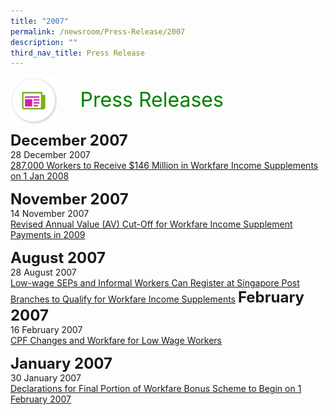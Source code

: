 ```yaml
---
title: "2007"
permalink: /newsroom/Press-Release/2007
description: ""
third_nav_title: Press Release
---
```

<img align="left"
src="/images/icons/ico_media_articles.png"
class="PressReleaseIcon">
<br>
<font align="center" color="green"
size="+3">&nbsp;&nbsp;&nbsp;&nbsp;Press Releases</font><br><br>

<font size="+2"><b>December 2007</b></font><br>
28 December 2007<br>
[287,000 Workers to Receive $146 Million in Workfare Income Supplements on 1 Jan 2008](https://www.mom.gov.sg/newsroom/press-releases/2007/287000-workers-to-receive-146-million-in-workfare-income-supplements-on-1-jan-2008)

<font size="+2"><b>November 2007</b></font><br>
14 November 2007<br>
[Revised Annual Value (AV) Cut-Off for Workfare Income Supplement Payments in 2009](https://www.mom.gov.sg/newsroom/press-releases/2007/revised-annual-value-av-cutoff-for-workfare-income-supplement-payments-in-2009)

<font size="+2"><b>August 2007</b></font><br>
28 August 2007<br>
[Low-wage SEPs and Informal Workers Can Register at Singapore Post Branches to Qualify for Workfare Income Supplements](https://www.mom.gov.sg/newsroom/press-releases/2007/low-wage-seps-and-informal-workers-can-register-at-singapore-post-branches-to-qualify-for-workfare-income-supplements)
<font size="+2"><b>February 2007</b></font><br>
16 February 2007<br>
[CPF Changes and Workfare for Low Wage Workers](https://www.mom.gov.sg/newsroom/press-releases/2007/cpf-changes-and-workfare-for-low-wage-workers)

<font size="+2"><b>January 2007</b></font><br>
30 January 2007<br>
[Declarations for Final Portion of Workfare Bonus Scheme to Begin on 1 February 2007](https://www.mom.gov.sg/newsroom/press-releases/2007/declarations-for-final-portion-of-workfare-bonus-scheme-to-begin-on-1-february-2007)
<style>
img.PressReleaseIcon {
  height: 15%;
  width: 15%;
}
</style>